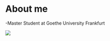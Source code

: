 
# About me #

-Master Student at Goethe University Frankfurt

<a href="https://github.com/anuraghazra/github-readme-stats"><img align="center" src="https://github-readme-stats.vercel.app/api/top-langs/?username=EtienneKuenzel&layout=compact&theme=buefy&hide_border=false" /></a> 
